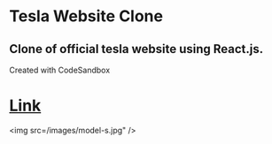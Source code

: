 # Tesla Website Clone
## Clone of official tesla website using React.js.
Created with CodeSandbox
# [Link](https://abhinav6-tesla-clone.netlify.app/)

<img src=/images/model-s.jpg" />
